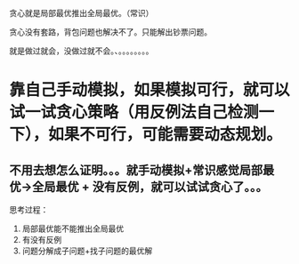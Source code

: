 贪心就是局部最优推出全局最优。（常识）

贪心没有套路，背包问题也解决不了。只能解出钞票问题。

就是做过就会，没做过就不会。、。。。。。。。。

 # 靠自己手动模拟，如果模拟可行，就可以试一试贪心策略（用反例法自己检测一下），如果不可行，可能需要动态规划。

## 不用去想怎么证明。。。就手动模拟+常识感觉局部最优->全局最优 + 没有反例，就可以试试贪心了。。。

思考过程：
1. 局部最优能不能推出全局最优
2. 有没有反例
3. 问题分解成子问题+找子问题的最优解

